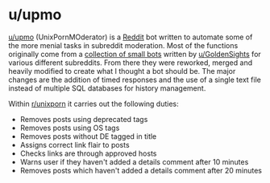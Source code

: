 # u/upmo

[u/upmo](https://www.reddit.com/user/upmo) (UnixPornMOderator) is a [Reddit](https://reddit.com) bot written to automate some of the more menial tasks in subreddit moderation. Most of the functions originally come from a [collection of small bots](https://github.com/voussoir/reddit) written by [u/GoldenSights](https://www.reddit.com/user/Goldensights) for various different subreddits. From there they were reworked, merged and heavily modified to create what I thought a bot should be. The major changes are the addition of timed responses and the use of a single text file instead of multiple SQL databases for history management.

Within [r/unixporn](https://www.reddit.com/r/unixporn) it carries out the following duties:

* Removes posts using deprecated tags
* Removes posts using OS tags
* Removes posts without DE tagged in title
* Assigns correct link flair to posts
* Checks links are through approved hosts
* Warns user if they haven't added a details comment after 10 minutes
* Removes posts which haven't added a details comment after 20 minutes
